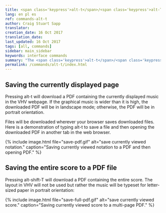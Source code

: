 ```yaml
---
title: <span class='keypress'>alt-t</span>/<span class='keypress'>alt-T</span>
lang: en pl es
ref: commands-alt-t
author: Craig Stuart Sapp
translator: 
creation_date: 16 Oct 2017
translation_date: 
last_updated: 16 Oct 2017
tags: [all, commands]
sidebar: main_sidebar
keywords: interface commands 
summary: "The <span class='keypress'>alt-t</span>/<span class='keypress'>alt-T</span> commands download PDF files of the current page or full score."
permalink: /commands/alt-t/index.html
---
```



## Saving the currently displayed page

Pressing <span class="keypress">alt-t</span> will download a PDF
containing the currently displayed music in the VHV webpage.  If the
graphical music is wider than it is high, the downloaded PDF will be 
in landscape mode; otherwise, the PDF will be in portrait orientation.

Files will be downloaded wherever your browser saves downloaded files.  Here
is a demonstration of typing <span class="keypress">alt-t</span> to save
a file and then opening the downloaded PDF in another tab in the web browser.

{% include image.html
	file="save-pdf.gif"
	alt="save currently viewed notation."
	caption="Saving currently viewed notation to a PDF and then opening PDF."
%}

## Saving the entire score to a PDF file

Pressing <span class="keypress">alt-shift-T</span> will download a PDF
containing the entire score.  The layout in VHV will not be used but
rather the music will be typeset for letter-sized paper in portrait
orientation:

{% include image.html
	file="save-full-pdf.gif"
	alt="save currently viewed score."
	caption="Saving currently viewed score to a multi-page PDF."
%}


